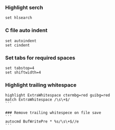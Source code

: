 ### Highlight serch
```
set hlsearch
```

### C file auto indent
```
set autoindent
set cindent
```

### Set tabs for required spaces
```
set tabstop=4
set shiftwidth=4
```

### Highlight trailing whitespace
````
highlight ExtraWhitespace ctermbg=red guibg=red
match ExtraWhitespace /\s\+$/
```

### Remove trailing whitespece on file save
```
autocmd BufWritePre * %s/\s\+$//e
```
